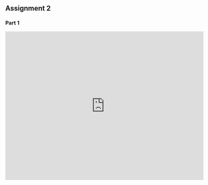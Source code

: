 ## Assignment 2
### Part 1
<iframe src="https://data.oecd.org/chart/6viW" width="620" height="465" style="border: 0" mozallowfullscreen="true" webkitallowfullscreen="true" allowfullscreen="true"><a href="https://data.oecd.org/chart/6viW" target="_blank">OECD Chart: General government debt, Total, % of GDP, Annual, 2020</a></iframe>
